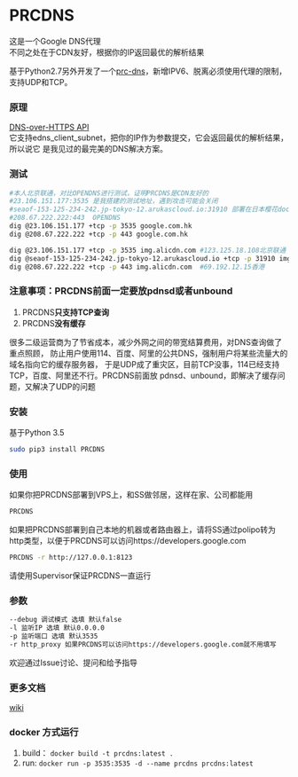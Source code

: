 # PRCDNS
这是一个Google DNS代理   
不同之处在于CDN友好，根据你的IP返回最优的解析结果

基于Python2.7另外开发了一个[prc-dns](https://github.com/lbp0200/prc-dns)，新增IPV6、脱离必须使用代理的限制，支持UDP和TCP。

### 原理
[DNS-over-HTTPS API](https://developers.google.com/speed/public-dns/docs/dns-over-https)   
它支持edns_client_subnet，把你的IP作为参数提交，它会返回最优的解析结果，所以说它
是我见过的最完美的DNS解决方案。

### 测试
```bash
#本人北京联通，对比OPENDNS进行测试，证明PRCDNS是CDN友好的
#23.106.151.177:3535 是我搭建的测试地址，遇到攻击可能会关闭
#seaof-153-125-234-242.jp-tokyo-12.arukascloud.io:31910 部署在日本樱花docker
#208.67.222.222:443  OPENDNS
dig @23.106.151.177 +tcp -p 3535 google.com.hk
dig @208.67.222.222 +tcp -p 443 google.com.hk

dig @23.106.151.177 +tcp -p 3535 img.alicdn.com #123.125.18.108北京联通
dig @seaof-153-125-234-242.jp-tokyo-12.arukascloud.io +tcp -p 31910 img.alicdn.com #123.125.18.108北京联通
dig @208.67.222.222 +tcp -p 443 img.alicdn.com  #69.192.12.15香港
```

### 注意事项：PRCDNS前面一定要放pdnsd或者unbound
1. PRCDNS**只支持TCP查询** 
2. PRCDNS**没有缓存**    

很多二级运营商为了节省成本，减少外网之间的带宽结算费用，对DNS查询做了重点照顾，
防止用户使用114、百度、阿里的公共DNS，强制用户将某些流量大的域名指向它的缓存服务器，
于是UDP成了重灾区，目前TCP没事，114已经支持TCP，百度、阿里还不行。PRCDNS前面放
pdnsd、unbound，即解决了缓存问题，又解决了UDP的问题

### 安装
基于Python 3.5   
```bash
sudo pip3 install PRCDNS
```

### 使用

如果你把PRCDNS部署到VPS上，和SS做邻居，这样在家、公司都能用   
```bash
PRCDNS
```
如果把PRCDNS部署到自己本地的机器或者路由器上，请将SS通过polipo转为http类型，以便于PRCDNS可以访问https://developers.google.com   
```bash
PRCDNS -r http://127.0.0.1:8123
```
请使用Supervisor保证PRCDNS一直运行

### 参数
```bash
--debug 调试模式 选填 默认false
-l 监听IP 选填 默认0.0.0.0
-p 监听端口 选填 默认3535
-r http_proxy 如果PRCDNS可以访问https://developers.google.com就不用填写
```
欢迎通过Issue讨论、提问和给予指导    

### 更多文档
[wiki](https://github.com/lbp0200/PRCDNS/wiki)

### docker 方式运行
1. build： `docker build -t prcdns:latest .`
2. run:  `docker run -p 3535:3535 -d --name prcdns prcdns:latest`
